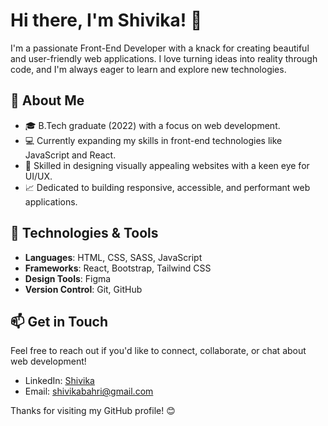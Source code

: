 # Hi there, I'm Shivika! 👋

I'm a passionate Front-End Developer with a knack for creating beautiful and user-friendly web applications. I love turning ideas into reality through code, and I'm always eager to learn and explore new technologies.

## 🌱 About Me
- 🎓 B.Tech graduate (2022) with a focus on web development.
- 💻 Currently expanding my skills in front-end technologies like JavaScript and React.
- 🎨 Skilled in designing visually appealing websites with a keen eye for UI/UX.
- 📈 Dedicated to building responsive, accessible, and performant web applications.

## 🚀 Technologies & Tools
- **Languages**: HTML, CSS, SASS, JavaScript
- **Frameworks**: React, Bootstrap, Tailwind CSS
- **Design Tools**: Figma
- **Version Control**: Git, GitHub

## 📫 Get in Touch
Feel free to reach out if you'd like to connect, collaborate, or chat about web development!

- LinkedIn: [Shivika](https://www.linkedin.com/in/shivika-bahri/)
- Email: [shivikabahri@gmail.com](mailto:shivikabahri@gmail.com)

Thanks for visiting my GitHub profile! 😊
